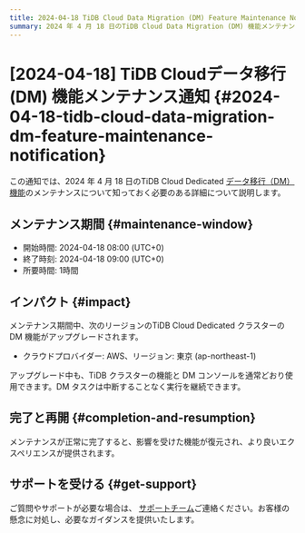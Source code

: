 ```yaml
---
title: 2024-04-18 TiDB Cloud Data Migration (DM) Feature Maintenance Notification
summary: 2024 年 4 月 18 日のTiDB Cloud Data Migration (DM) 機能メンテナンスの詳細 (メンテナンス ウィンドウや影響など) について説明します。
---
```


# [2024-04-18] TiDB Cloudデータ移行 (DM) 機能メンテナンス通知 {#2024-04-18-tidb-cloud-data-migration-dm-feature-maintenance-notification}

この通知では、2024 年 4 月 18 日のTiDB Cloud Dedicated [データ移行（DM）機能](/tidb-cloud/migrate-from-mysql-using-data-migration.md)のメンテナンスについて知っておく必要のある詳細について説明します。

## メンテナンス期間 {#maintenance-window}

-   開始時間: 2024-04-18 08:00 (UTC+0)
-   終了時刻: 2024-04-18 09:00 (UTC+0)
-   所要時間: 1時間

## インパクト {#impact}

メンテナンス期間中、次のリージョンのTiDB Cloud Dedicated クラスターの DM 機能がアップグレードされます。

-   クラウドプロバイダー: AWS、リージョン: 東京 (ap-northeast-1)

アップグレード中も、TiDB クラスターの機能と DM コンソールを通常どおり使用できます。DM タスクは中断することなく実行を継続できます。

## 完了と再開 {#completion-and-resumption}

メンテナンスが正常に完了すると、影響を受けた機能が復元され、より良いエクスペリエンスが提供されます。

## サポートを受ける {#get-support}

ご質問やサポートが必要な場合は、 [サポートチーム](/tidb-cloud/tidb-cloud-support.md)ご連絡ください。お客様の懸念に対処し、必要なガイダンスを提供いたします。

